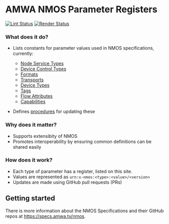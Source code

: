 # AMWA NMOS Parameter Registers

[![Lint Status](https://github.com/AMWA-TV/nmos-parameter-registers/workflows/Lint/badge.svg)](https://github.com/AMWA-TV/nmos-parameter-registers/actions?query=workflow%3ALint)
[![Render Status](https://github.com/AMWA-TV/nmos-parameter-registers/workflows/Render/badge.svg)](https://github.com/AMWA-TV/nmos-parameter-registers/actions?query=workflow%3ARender)

[//]: # "INTRO-START"

### What does it do?

- Lists constants for parameter values used in NMOS specifications, currently:	
  - [Node Service Types](branches/main/node-service-types/)
  - [Device Control Types](branches/main/device-control-types/)	
  - [Formats](branches/main/formats/)
  - [Transports](branches/main/transports/)
  - [Device Types](branches/main/device-types/)
  - [Tags](branches/main/tags/)
  - [Flow Attributes](branches/main/flow-attributes/)
  - [Capabilities](branches/capabilities/capabilities/)

- Defines [procedures](branches/main/common/) for updating these

### Why does it matter?

- Supports extensibity of NMOS 
- Promotes interoperability by ensuring common definitions can be shared easily

### How does it work?

- Each type of parameter has a register, listed on this site.
- Values are represented as ``urn:x-nmos:<type>:<value>/<version>``
- Updates are made using GitHub pull requests (PRs)

[//]: # "INTRO-END"

## Getting started

There is more information about the NMOS Specifications and their GitHub repos at <https://specs.amwa.tv/nmos>.
